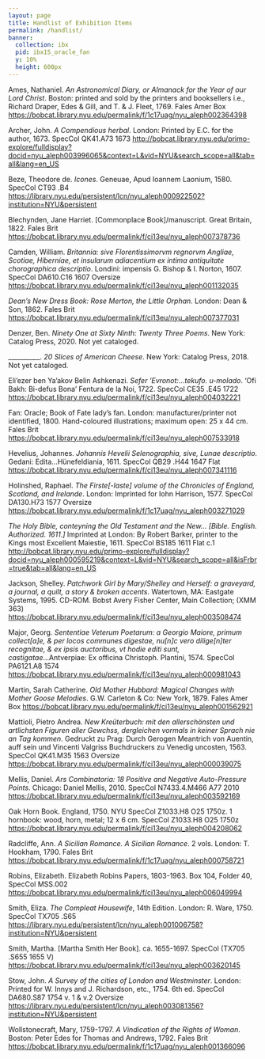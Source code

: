 ```yaml
---
layout: page
title: Handlist of Exhibition Items
permalink: /handlist/
banner:
  collection: ibx
  pid: ibx15_oracle_fan
  y: 10%
  height: 600px
---
```


Ames, Nathaniel. <i>An Astronomical Diary, or Almanack for the Year of our Lord Christ</i>. Boston: printed and sold by the printers and booksellers i.e., Richard Draper, Edes & Gill, and T. & J. Fleet, 1769. Fales Amer Box <https://bobcat.library.nyu.edu/permalink/f/1c17uag/nyu_aleph002364398>

Archer, John. <i>A Compendious herbal</i>. London: Printed by E.C. for the author, 1673. SpecCol QK41.A73 1673
<http://bobcat.library.nyu.edu/primo-explore/fulldisplay?docid=nyu_aleph003996065&context=L&vid=NYU&search_scope=all&tab=all&lang=en_US>

Beze, Theodore de. <i>Icones</i>. Geneuae,  Apud Ioannem Laonium, 1580. SpecCol CT93 .B4 <https://library.nyu.edu/persistent/lcn/nyu_aleph000922502?institution=NYU&persistent>

Blechynden, Jane Harriet. [Commonplace Book]/manuscript. Great Britain, 1822. Fales Brit
<https://bobcat.library.nyu.edu/permalink/f/ci13eu/nyu_aleph007378736>

Camden, William. <i>Britannia: sive Florentissimorvm regnorvm Angliae, Scotiae, Hiberniae, et insularum adiacentium ex intima antiquitate chorographica descriptio</i>. Londini: impensis G. Bishop & I. Norton, 1607. SpecCol DA610.C16 1607 Oversize
<https://bobcat.library.nyu.edu/permalink/f/ci13eu/nyu_aleph001132035>

<i>Dean’s New Dress Book: Rose Merton, the Little Orphan</i>. London: Dean & Son, 1862. Fales Brit <https://bobcat.library.nyu.edu/permalink/f/ci13eu/nyu_aleph007377031>

Denzer, Ben. <i>Ninety One at Sixty Ninth: Twenty Three Poems</i>. New York: Catalog Press, 2020. Not yet cataloged.

__________. <i>20 Slices of American Cheese</i>. New York: Catalog Press, 2018. Not yet cataloged.

Eli’ezer ben Ya’akov Belin Ashkenazi. <i>Sefer ‘Evronot:...tekufo. u-molado</i>. ‘Ofi Bakh: Bi-defus Bona’ Fentura de la Noi, 1722. SpecCol CE35 .E45 1722 <https://bobcat.library.nyu.edu/permalink/f/ci13eu/nyu_aleph004032221>

Fan: Oracle; Book of Fate lady’s fan. London: manufacturer/printer not identified, 1800.
Hand-coloured illustrations; maximum open: 25 x 44 cm. Fales Brit
<https://bobcat.library.nyu.edu/permalink/f/ci13eu/nyu_aleph007533918>

Hevelius, Johannes. <i>Johannis Hevelii Selenographia, sive, Lunae descriptio</i>. Gedani: Edita...Hünefeldiania, 1611. SpecCol QB29 .H44 1647 Flat
<https://bobcat.library.nyu.edu/permalink/f/ci13eu/nyu_aleph007341116>

Holinshed, Raphael. <i>The Firste[-laste] volume of the Chronicles of England, Scotland, and Irelande</i>. London: Imprinted for  Iohn Harrison, 1577. SpecCol DA130.H73 1577 Oversize <https://bobcat.library.nyu.edu/permalink/f/1c17uag/nyu_aleph003271029>

<i>The Holy Bible, conteyning the Old Testament and the New… [Bible. English. Authorized. 1611.]</i> Imprinted at London: By Robert Barker, printer to the Kings most Excellent Maiestie, 1611.  SpecCol BS185 1611 Flat c.1
<http://bobcat.library.nyu.edu/primo-explore/fulldisplay?docid=nyu_aleph000595219&context=L&vid=NYU&search_scope=all&isFrbr=true&tab=all&lang=en_US>

Jackson, Shelley. <i>Patchwork Girl by Mary/Shelley and Herself: a graveyard, a journal, a quilt, a story & broken accents</i>. Watertown, MA: Eastgate Systems, 1995. CD-ROM. Bobst Avery Fisher Center, Main Collection; (XMM 363)
<https://bobcat.library.nyu.edu/permalink/f/ci13eu/nyu_aleph003508474>

Major, Georg. <i>Sententiae Veterum Poetarum: a Georgio Maiore, primum collect[a]e, & per locos communes digestae, nu[n]c vero dilige[n]ter recognitae, & ex ipsis auctoribus, vt hodie editi sunt, castigatae</i>...Antverpiae: Ex officina Christoph. Plantini, 1574. SpecCol PA6121.A8 1574
<https://bobcat.library.nyu.edu/permalink/f/ci13eu/nyu_aleph000981043>

Martin, Sarah Catherine. <i>Old Mother Hubbard: Magical Changes with Mother Goose Melodies</i>. G.W. Carleton & Co: New York, 1879. Fales Amer Box
<https://bobcat.library.nyu.edu/permalink/f/ci13eu/nyu_aleph001562921>

Mattioli, Pietro Andrea. <i>New Kreüterbuch: mit den allerschönsten und artlichsten Figuren aller Gewchss, dergleichen vormals in keiner Sprach nie an Tag kommen</i>. Gedruckt zu Prag: Durch Gerogen Meantrich von Auentin, auff sein und Vincenti Valgriss Buchdruckers zu Venedig uncosten, 1563. SpecCol QK41.M35 1563 Oversize <https://bobcat.library.nyu.edu/permalink/f/ci13eu/nyu_aleph000039075>

Mellis, Daniel. <i>Ars Combinatoria: 18 Positive and Negative Auto-Pressure Points</i>. Chicago: Daniel Mellis, 2010. SpecCol N7433.4.M466 A77 2010
<https://bobcat.library.nyu.edu/permalink/f/ci13eu/nyu_aleph003592169>

Oak Horn Book. England, 1750. NYU SpecCol Z1033.H8 O25 1750z. 1 hornbook: wood, horn, metal; 12 x 6 cm. SpecCol Z1033.H8 O25 1750z <https://bobcat.library.nyu.edu/permalink/f/ci13eu/nyu_aleph004208062>

Radcliffe, Ann. <i>A Sicilian Romance. A Sicilian Romance</i>. 2 vols. London: T. Hookham, 1790. Fales Brit <https://bobcat.library.nyu.edu/permalink/f/1c17uag/nyu_aleph000758721>

Robins, Elizabeth. Elizabeth Robins Papers, 1803-1963. Box 104, Folder 40, SpecCol MSS.002
<https://bobcat.library.nyu.edu/permalink/f/ci13eu/nyu_aleph006049994>

Smith, Eliza. <i>The Compleat Housewife</i>, 14th Edition. London: R. Ware, 1750. SpecCol TX705 .S65 <https://library.nyu.edu/persistent/lcn/nyu_aleph001006758?institution=NYU&persistent>

Smith, Martha. [Martha Smith Her Book]. ca. 1655-1697. SpecCol (TX705 .S655 1655 V)
<https://bobcat.library.nyu.edu/permalink/f/ci13eu/nyu_aleph003620145>

Stow, John. <i>A Survey of the cities of London and Westminster</i>. London: Printed for W. Innys and J. Richardson, etc., 1754. 6th ed. SpecCol DA680.S87 1754 v. 1 & v.2 Oversize  <https://library.nyu.edu/persistent/lcn/nyu_aleph003081356?institution=NYU&persistent>

Wollstonecraft, Mary, 1759-1797. <i>A Vindication of the Rights of Woman</i>. Boston: Peter Edes for Thomas and Andrews, 1792. Fales Brit <https://bobcat.library.nyu.edu/permalink/f/1c17uag/nyu_aleph001366096>
